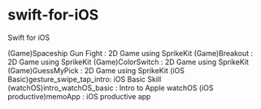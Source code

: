 # swift-for-iOS
Swift for iOS

(Game)Spaceship Gun Fight         : 2D Game using SprikeKit
(Game)Breakout                    : 2D Game using SprikeKit
(Game)ColorSwitch	                : 2D Game using SprikeKit
(Game)GuessMyPick	                : 2D Game using SprikeKit
(iOS Basic)gesture_swipe_tap_intro: iOS Basic Skill
(watchOS)intro_watchOS_basic	    : Intro to Apple watchOS
(iOS productive)memoApp           : iOS productive app
